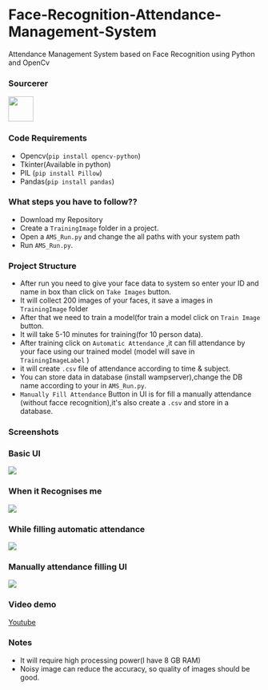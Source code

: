 # Face-Recognition-Attendance-Management-System
Attendance Management System based on Face Recognition using Python  and OpenCv  

### Sourcerer
<img src="https://avatars.githubusercontent.com/u/98280456?v=4" height="50px" width="50px" alt=""/>

### Code Requirements
- Opencv(`pip install opencv-python`)
- Tkinter(Available in python)
- PIL (`pip install Pillow`)
- Pandas(`pip install pandas`)

### What steps you have to follow??
- Download my Repository 
- Create a `TrainingImage` folder in a project.
- Open a `AMS_Run.py` and change the all paths with your system path
- Run `AMS_Run.py`.

### Project Structure

- After run you need to give your face data to system so enter your ID and name in box than click on `Take Images` button.
- It will collect 200 images of your faces, it save a images in `TrainingImage` folder
- After that we need to train a model(for train a model click on `Train Image` button.
- It will take 5-10 minutes for training(for 10 person data).
- After training click on `Automatic Attendance` ,it can fill attendance by your face using our trained model (model will save in `TrainingImageLabel` )
- it will create `.csv` file of attendance according to time & subject.
- You can store data in database (install wampserver),change the DB name according to your in `AMS_Run.py`.
- `Manually Fill Attendance` Button in UI is for fill a manually attendance (without facce recognition),it's also create a `.csv` and store in a database.

### Screenshots

### Basic UI
<img src="https://github.com/haru-voster/BIOMETRIC-FACE-IDENTIFICATION_SYSTEM/blob/main/GUI.png">

### When it Recognises me
<img src="https://github.com/haru-voster/BIOMETRIC-FACE-IDENTIFICATION_SYSTEM/blob/main/face_reco.png">

### While filling automatic attendance
<img src="https://github.com/haru-voster/BIOMETRIC-FACE-IDENTIFICATION_SYSTEM/blob/main/autoattendance.png">

### Manually attendance filling UI
<img src="https://github.com/Pragya9ps/Face-Recognition-Attendance-System/blob/main/AUTHENTICATE.png">


### Video demo

[Youtube](https://youtu.be/onms2KDOTtY)


### Notes
- It will require high processing power(I have 8 GB RAM)
- Noisy image can reduce the accuracy, so quality of images should be good.


